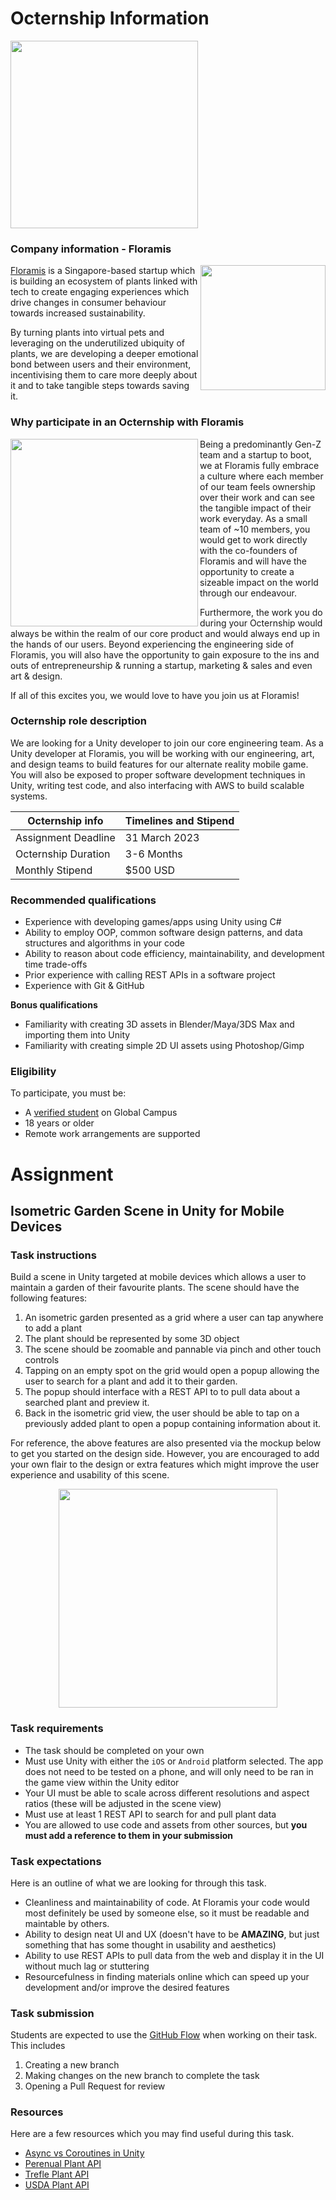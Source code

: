 # Octernship Information

<img src="https://user-images.githubusercontent.com/42372458/222038873-5899a5ef-74b5-4c68-804d-7625340540bb.png" width="300">

### Company information - Floramis

<img align="right" src="https://user-images.githubusercontent.com/42372458/222044247-3db672bf-3ff8-491c-8fd3-3105b574e29a.png" width="200"> 

[Floramis](https://www.floramis.com/) is a Singapore-based startup which is building an ecosystem of plants linked with tech to create engaging experiences which drive changes in consumer behaviour towards increased sustainability.

By turning plants into virtual pets and leveraging on the underutilized ubiquity of plants, we are developing a deeper emotional bond between users and their environment, incentivising them to care more deeply about it and to take tangible steps towards saving it.
<br clear="right"/>

### Why participate in an Octernship with Floramis

<img align="left" src="https://user-images.githubusercontent.com/42372458/222046599-573c115f-d9e0-4651-9667-24ca4059dc49.png" width="300"> 

Being a predominantly Gen-Z team and a startup to boot, we at Floramis fully embrace a culture where each member of our team feels ownership over their work and can see the tangible impact of their work everyday. As a small team of ~10 members, you would get to work directly with the co-founders of Floramis and will have the opportunity to create a sizeable impact on the world through our endeavour. 

Furthermore, the work you do during your Octernship would always be within the realm of our core product and would always end up in the hands of our users. Beyond experiencing the engineering side of Floramis, you will also have the opportunity to gain exposure to the ins and outs of entrepreneurship & running a startup, marketing & sales and even art & design. 

If all of this excites you, we would love to have you join us at Floramis!
<br clear="left"/>

### Octernship role description
We are looking for a Unity developer to join our core engineering team. As a Unity developer at Floramis, you will be working with our engineering, art, and design teams to build features for our alternate reality mobile game. You will also be exposed to proper software development techniques in Unity, writing test code, and also interfacing with AWS to build scalable systems.

| Octernship info  | Timelines and Stipend |
| ------------- | ------------- |
| Assignment Deadline  | 31 March 2023  |
| Octernship Duration  | 3-6 Months  |
| Monthly Stipend  | $500 USD  |

### Recommended qualifications
- Experience with developing games/apps using Unity using C#
- Ability to employ OOP, common software design patterns, and data structures and algorithms in your code
- Ability to reason about code efficiency, maintainability, and development time trade-offs
- Prior experience with calling REST APIs in a software project
- Experience with Git & GitHub

**Bonus qualifications**
- Familiarity with creating 3D assets in Blender/Maya/3DS Max and importing them into Unity
- Familiarity with creating simple 2D UI assets using Photoshop/Gimp

### Eligibility
To participate, you must be:
* A [verified student](https://education.github.com/discount_requests/pack_application) on Global Campus
* 18 years or older
* Remote work arrangements are supported

# Assignment
## Isometric Garden Scene in Unity for Mobile Devices

### Task instructions
Build a scene in Unity targeted at mobile devices which allows a user to maintain a garden of their favourite plants. The scene should have the following features:
1. An isometric garden presented as a grid where a user can tap anywhere to add a plant
2. The plant should be represented by some 3D object
3. The scene should be zoomable and pannable via pinch and other touch controls
4. Tapping on an empty spot on the grid would open a popup allowing the user to search for a plant and add it to their garden.
5. The popup should interface with a REST API to to pull data about a searched plant and preview it.
6. Back in the isometric grid view, the user should be able to tap on a previously added plant to open a popup containing information about it.

For reference, the above features are also presented via the mockup below to get you started on the design side. However, you are encouraged to add your own flair to the design or extra features which might improve the user experience and usability of this scene.

<p align="center">
  <img src="https://user-images.githubusercontent.com/42372458/222048697-78d2c168-896a-4909-a8b9-7ec7139fa91c.png" height="350"> 
</p>

### Task requirements
- The task should be completed on your own
- Must use Unity with either the `iOS` or `Android` platform selected. The app does not need to be tested on a phone, and will only need to be ran in the game view within the Unity editor
- Your UI must be able to scale across different resolutions and aspect ratios (these will be adjusted in the scene view)
- Must use at least 1 REST API to search for and pull plant data
- You are allowed to use code and assets from other sources, but **you must add a reference to them in your submission**

### Task expectations
Here is an outline of what we are looking for through this task.
- Cleanliness and maintainability of code. At Floramis your code would most definitely be used by someone else, so it must be readable and maintable by others.
- Ability to design neat UI and UX (doesn't have to be **AMAZING**, but just something that has some thought in usability and aesthetics)
- Ability to use REST APIs to pull data from the web and display it in the UI without much lag or stuttering
- Resourcefulness in finding materials online which can speed up your development and/or improve the desired features

### Task submission

Students are expected to use the [GitHub Flow](https://docs.github.com/en/get-started/quickstart/github-flow) when working on their task. This includes
1. Creating a new branch
2. Making changes on the new branch to complete the task
3. Opening a Pull Request for review

### Resources

Here are a few resources which you may find useful during this task.
- [Async vs Coroutines in Unity](https://www.youtube.com/watch?v=7eKi6NKri6I)
- [Perenual Plant API](https://perenual.com/docs/api)
- [Trefle Plant API](https://trefle.io/)
- [USDA Plant API](https://drive.google.com/file/d/0B63q9uSv12TbNHJFX3I1VVE5Q2pWZFhtaUk4ZWlLRk5BOGlZ/view?resourcekey=0-Bvm8QpgffadFvBRKIY1qLQ)
